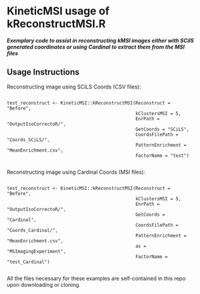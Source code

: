 # KineticMSI usage of kReconstructMSI.R 
***Exemplary code to assist in reconstructing kMSI images either with SCilS generated coordinates or using Cardinal to extract them from the MSI files***

## Usage Instructions

Reconstructing image using SCiLS Coords (CSV files):

```{r}

test_reconstruct <- KineticMSI::kReconstructMSI(Reconstruct = "Before",
                                                kClustersMSI = 5,
                                                EnrPath = "OutputIsoCorrectoR/",
                                                GetCoords = "SCiLS",
                                                CoordsFilePath = "Coords_SCiLS/",
                                                PatternEnrichment = "MeanEnrichment.csv",
                                                FactorName = "test")


```

Reconstructing image using Cardinal Coords (MSI files):

```{r}

test_reconstruct <- KineticMSI::kReconstructMSI(Reconstruct = "Before",
                                                kClustersMSI = 5,
                                                EnrPath = "OutputIsoCorrectoR/",
                                                GetCoords = "Cardinal",
                                                CoordsFilePath = "Coords_Cardinal/",
                                                PatternEnrichment = "MeanEnrichment.csv",
                                                as = "MSImagingExperiment",
                                                FactorName = "test_Cardinal")


```

All the files necessary for these examples are self-contained in this repo upon downloading or cloning.
